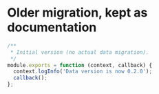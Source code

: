 # Older migration, kept as documentation

```js
/**
 * Initial version (no actual data migration).
 */
module.exports = function (context, callback) {
  context.logInfo('Data version is now 0.2.0');
  callback();
};
```
